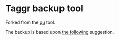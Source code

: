 # Taggr backup tool

Forked from the [qu](https://github.com/chmllr/qu) tool.

The backup is based upon [the following](https://forum.dfinity.org/t/canister-backup/11777/26) suggestion.
